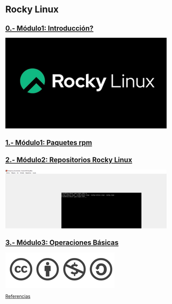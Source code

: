 # Rocky Linux
## [0.- Módulo1: Introducción?](md/modulo0.md)
![Rocky](fotos/rockyLinux.jpg)


## [1.- Módulo1: Paquetes rpm](md/modulo1.md)

## [2.- Módulo2: Repositorios Rocky Linux](md/modulo2.md)
![repoinfo](/fotos/yumRepoinfo.PNG)
## [3.- Módulo3: Operaciones Básicas](md/modulo3.md)
![Licencia](fotos/licencia.png)


[Referencias](https://access.redhat.com/) 
